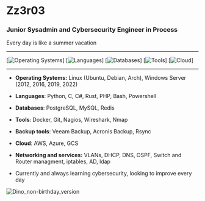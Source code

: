 # Zz3r03
### Junior Sysadmin and Cybersecurity Engineer in Process
Every day is like a summer vacation

---

[![Operating Systems](https://img.shields.io/badge/OS-Linux%20%7C%20Windows%20Server-blue.svg)]
[![Languages](https://img.shields.io/badge/Languages-Python%20%7C%20C%20%7C%20C%23%20%7C%20Rust%20%7C%20PHP%20%7C%20Bash%20%7C%20Powershell-blue.svg)]
[![Databases](https://img.shields.io/badge/Databases-PostgreSQL%20%7C%20MySQL%20%7C%20Redis-blue.svg)]
[![Tools](https://img.shields.io/badge/Tools-Docker%20%7C%20Git-blue.svg)]
[![Cloud](https://img.shields.io/badge/Cloud-AWS%20%7C%20Azure%20%7C%20GCS-blue.svg)]

---

- **Operating Systems:** Linux (Ubuntu, Debian, Arch), Windows Server (2012, 2016, 2019, 2022)
- **Languages**: Python, C, C#, Rust, PHP, Bash, Powershell
- **Databases**: PostgreSQL, MySQL, Redis
- **Tools**: Docker, Git, Nagios, Wireshark, Nmap
- **Backup tools**: Veeam Backup, Acronis Backup, Rsync
- **Cloud**: AWS, Azure, GCS
- **Networking and services:** VLANs, DHCP, DNS, OSPF, Switch and Router managment, iptables, AD, ldap

- Currently and always learning cybersecurity, looking to improve every day



![Dino_non-birthday_version](https://github.com/Zz3r03/Zz3r03/assets/84497899/408d2884-c77e-4110-ba3d-217ff2240fb8)
